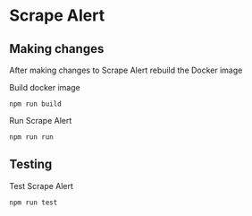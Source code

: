 # Scrape Alert

## Making changes

After making changes to Scrape Alert rebuild the Docker image

Build docker image
```
npm run build
```

Run Scrape Alert
```
npm run run
```

## Testing

Test Scrape Alert
```
npm run test
```